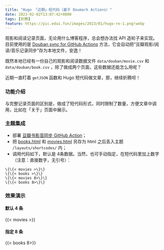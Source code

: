 ```yaml
---
title: "Hugo 「近期」短代码（基于 Doumark Actions）"
date: 2023-02-02T13:07:42+0800
tags: [折腾]
feature: https://pic.edui.fun/images/2023/01/hugo-re-1.png!webp
---
```



观影和阅读记录页面，无论用什么博客程序，总会想办法找 API 造轮子来实现。目前使用的是 [Douban sync for GitHub Actions](https://github.com/lizheming/doumark-action) 方法，它会自动把“豆瓣观影/阅读/音乐记录同步”存为本地文件，安逸！

既然本地已经有一份自己的观影和阅读数据文件 `data/douban/movie.csv` 和  `data/douban/book.csv` ，除了做成两个页面，这些数据还能怎么用呢？

<!--more-->

近期一直盯着 `getJSON` 函数和 Hugo 短代码做文章，那，继续折腾呗！

### 功能介绍

与完整记录页面的区别是，做成了短代码形式，同时限制了数量，方便文章中调用，比如在「关于」页面中展示。

### 主题集成

- 部署 [豆瓣书影音同步 GitHub Action](https://imnerd.org/doumark.html)；
- 把 [books.html](https://github.com/lmm214/immmmm/blob/master/themes/hello-friend/layouts/shortcodes/books.html) 和 [movies.html](https://github.com/lmm214/immmmm/blob/master/themes/hello-friend/layouts/shortcodes/movies.html) 另存为 html 之后丢入主题 `/layouts/shortcodes/` 内；
- 调用代码如下，默认是 4条数据。当然，也可手动指定，在短代码里加上数字（注意：直接数字，无引号）：

```
\{\{< movies >\}\}
\{\{< books >\}\}
\{\{< movies 8>\}\}
\{\{< books 8>\}\}
```

### 效果演示

#### 默认 4 条

{{< movies >}}

#### 指定 8 条

{{< books 8>}}